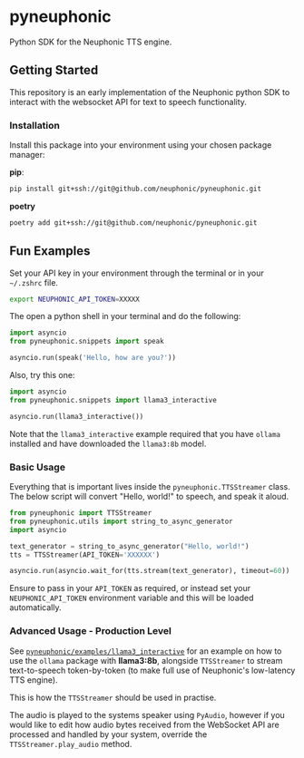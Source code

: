 # pyneuphonic
Python SDK for the Neuphonic TTS engine.

## Getting Started
This repository is an early implementation of the Neuphonic python SDK to interact with the websocket API for text to
speech functionality.

### Installation
Install this package into your environment using your chosen package manager:

**pip**:
```bash
pip install git+ssh://git@github.com/neuphonic/pyneuphonic.git
```
**poetry**
```bash
poetry add git+ssh://git@github.com/neuphonic/pyneuphonic.git
```

## Fun Examples
Set your API key in your environment through the terminal or in your `~/.zshrc` file.
```bash
export NEUPHONIC_API_TOKEN=XXXXX
```

The open a python shell in your terminal and do the following:

```python
import asyncio
from pyneuphonic.snippets import speak

asyncio.run(speak('Hello, how are you?'))
```

Also, try this one:

```python
import asyncio
from pyneuphonic.snippets import llama3_interactive

asyncio.run(llama3_interactive())
```
Note that the `llama3_interactive` example required that you have `ollama` installed and have downloaded the `llama3:8b`
model.

### Basic Usage
Everything that is important lives inside the `pyneuphonic.TTSStreamer` class.
The below script will convert "Hello, world!" to speech, and speak it aloud.
```python
from pyneuphonic import TTSStreamer
from pyneuphonic.utils import string_to_async_generator
import asyncio

text_generator = string_to_async_generator("Hello, world!")
tts = TTSStreamer(API_TOKEN='XXXXXX')

asyncio.run(asyncio.wait_for(tts.stream(text_generator), timeout=60))
```

Ensure to pass in your `API_TOKEN` as required, or instead set your `NEUPHONIC_API_TOKEN` environment variable and this
will be loaded automatically.

### Advanced Usage - Production Level
See [`pyneuphonic/examples/llama3_interactive`](pyneuphonic/snippets/llama3_interactive.py) for an example on how to use
the `ollama` package with **llama3:8b**, alongside `TTSStreamer` to stream text-to-speech token-by-token (to make full
use of Neuphonic's low-latency TTS engine).

This is how the `TTSStreamer` should be used in practise.

The audio is played to the systems speaker using `PyAudio`, however if you would like to edit how audio bytes
received from the WebSocket API are processed and handled by your system, override the `TTSStreamer.play_audio`
method.
